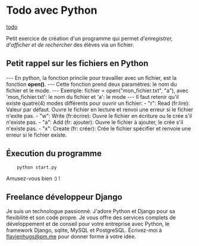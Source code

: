 # Todo avec Python

[todo](https://github.com/flavien-hugs/pytodo.git)

Petit exercice de création d'un programme qui permet *d'enregistrer,
d'afficher et de rechercher* des élèves via un fichier.

Petit rappel sur les fichiers en Python
-------

--- En python, la fonction princile pour travailler avec un fichier, est la fonction **open()**.
--- Cette fonction prend deux paramètres: le nom du fichier et le mode.
--- Exemple: fichier = open("mon_fichier.txt", "a"), avec 'mon_fichier.txt': le nom du fichier et 'a': le mode
--- Il faut retenir qu'il existe quatre(4) modes différents pour ouvrir un fichier:
    - "r": Read (fr:lire): Valeur par défaut. Ouvre le fichier en lecture et renvoi
    une erreur si le fichier n'exite pas.
    - "w": Write (fr:écrire): Ouvre le fichier en écriture ou le crée s'il n'existe pas.
    - "a": Add (fr: ajouter): Ouvre le fichier à ajouter, le crée s'il n'existe pas.
    - "x": Create (fr: créer): Crée le fichier spécifier et renvoie une erreur si le fichier existe.


## Éxecution du programme
``` shell
    python start.py
```

Amusez-vous bien :) !

## Freelance développeur Django

Je suis un technologue passionné. J'adore Python et Django pour sa flexibilité et son code propre.
Je vous offre des services complets de développement et de conseil pour votre entreprise avec Python, le framework Django, sqlite, MySQL et PostgreSQL.
Écrivez-moi à flavienhugs@pm.me pour donner forme à votre idée.
